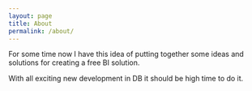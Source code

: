 ```yaml
---
layout: page
title: About
permalink: /about/
---
```


For some time now I have this idea of putting together some ideas and solutions for creating a free BI solution.

With all exciting new development in DB it should be high time to do it.
